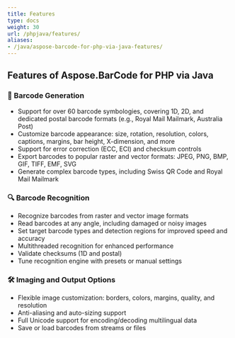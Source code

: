 ```yaml
---
title: Features
type: docs
weight: 30
url: /phpjava/features/
aliases:
- /java/aspose-barcode-for-php-via-java-features/
---
```


## Features of Aspose.BarCode for PHP via Java

### 🧾 Barcode Generation
- Support for over 60 barcode symbologies, covering 1D, 2D, and dedicated postal barcode formats (e.g., Royal Mail Mailmark, Australia Post)
- Customize barcode appearance: size, rotation, resolution, colors, captions, margins, bar height, X-dimension, and more
- Support for error correction (ECC, ECI) and checksum controls
- Export barcodes to popular raster and vector formats: JPEG, PNG, BMP, GIF, TIFF, EMF, SVG
- Generate complex barcode types, including Swiss QR Code and Royal Mail Mailmark

### 🔍 Barcode Recognition
- Recognize barcodes from raster and vector image formats
- Read barcodes at any angle, including damaged or noisy images
- Set target barcode types and detection regions for improved speed and accuracy
- Multithreaded recognition for enhanced performance
- Validate checksums (1D and postal)
- Tune recognition engine with presets or manual settings

### 🛠 Imaging and Output Options
- Flexible image customization: borders, colors, margins, quality, and resolution
- Anti-aliasing and auto-sizing support
- Full Unicode support for encoding/decoding multilingual data
- Save or load barcodes from streams or files

